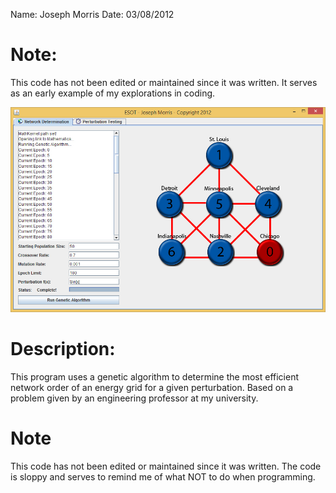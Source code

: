 Name: Joseph Morris
Date: 03/08/2012

# Note:
This code has not been edited or maintained since it was written. It serves as an early example of my explorations in coding.

![Screenshot](Screenshot.jpg "Screenshot of the program")

# Description:
This program uses a genetic algorithm to determine the most efficient network order of an energy grid for a given perturbation. Based on a problem given by an engineering professor at my university.

# Note
This code has not been edited or maintained since it was written. The code is sloppy and serves to remind me of what NOT to do when programming.
